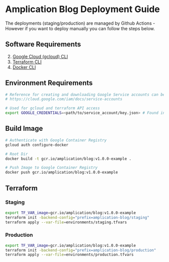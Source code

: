 # Amplication Blog Deployment Guide
The deployments (staging/production) are managed by Github Actions - However if you want to deploy manually you can follow the steps below.

## Software Requirements
2. [Google Cloud (gcloud) CLI](https://cloud.google.com/sdk/docs/install)
3. [Terraform CLI](https://www.terraform.io/downloads)
4. [Docker CLI](https://docs.docker.com/get-docker/)

## Environment Requirements
```sh
# Reference for creating and downloading Google Service accounts can be found here...
# https://cloud.google.com/iam/docs/service-accounts

# Used for gcloud and terraform API access
export GOOGLE_CREDENTIALS=<path/to/service_account/key.json> # Found in Amplication LastPass Account
```

## Build Image

```sh
# Authenticate with Google Container Registry
gcloud auth configure-docker

# Root Dir
docker build -t gcr.io/amplication/blog:v1.0.0-example .

# Push Image to Google Container Registry
docker push gcr.io/amplication/blog:v1.0.0-example
```

## Terraform
### Staging

```sh
export TF_VAR_image=gcr.io/amplication/blog:v1.0.0-example
terraform init -backend-config="prefix=amplication-blog/staging"
terraform apply --var-file=environments/staging.tfvars
```

### Production

```sh
export TF_VAR_image=gcr.io/amplication/blog:v1.0.0-example
terraform init -backend-config="prefix=amplication-blog/production"
terraform apply --var-file=environments/production.tfvars
```